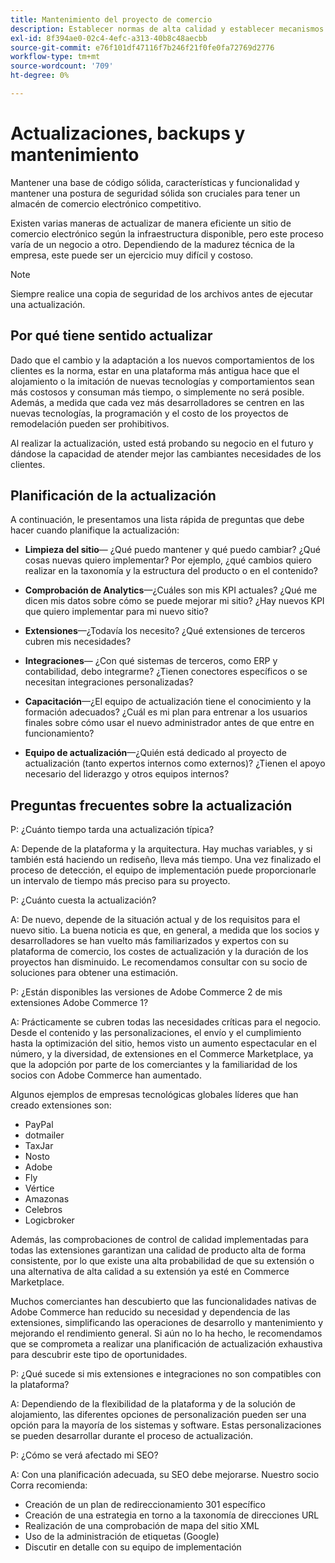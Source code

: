 ```yaml
---
title: Mantenimiento del proyecto de comercio
description: Establecer normas de alta calidad y establecer mecanismos para mantener esas normas a lo largo del tiempo.
exl-id: 8f394ae0-02c4-4efc-a313-40b8c48aecbb
source-git-commit: e76f101df47116f7b246f21f0fe0fa72769d2776
workflow-type: tm+mt
source-wordcount: '709'
ht-degree: 0%

---
```


# Actualizaciones, backups y mantenimiento

Mantener una base de código sólida, características y funcionalidad y mantener una postura de seguridad sólida son cruciales para tener un almacén de comercio electrónico competitivo.

Existen varias maneras de actualizar de manera eficiente un sitio de comercio electrónico según la infraestructura disponible, pero este proceso varía de un negocio a otro. Dependiendo de la madurez técnica de la empresa, este puede ser un ejercicio muy difícil y costoso.

>[!NOTE]
>
>Siempre realice una copia de seguridad de los archivos antes de ejecutar una actualización.

## Por qué tiene sentido actualizar

Dado que el cambio y la adaptación a los nuevos comportamientos de los clientes es la norma, estar en una plataforma más antigua hace que el alojamiento o la imitación de nuevas tecnologías y comportamientos sean más costosos y consuman más tiempo, o simplemente no será posible. Además, a medida que cada vez más desarrolladores se centren en las nuevas tecnologías, la programación y el costo de los proyectos de remodelación pueden ser prohibitivos.

Al realizar la actualización, usted está probando su negocio en el futuro y dándose la capacidad de atender mejor las cambiantes necesidades de los clientes.

## Planificación de la actualización

A continuación, le presentamos una lista rápida de preguntas que debe hacer cuando planifique la actualización:

- **Limpieza del sitio**— ¿Qué puedo mantener y qué puedo cambiar? ¿Qué cosas nuevas quiero implementar? Por ejemplo, ¿qué cambios quiero realizar en la taxonomía y la estructura del producto o en el contenido?

- **Comprobación de Analytics**—¿Cuáles son mis KPI actuales? ¿Qué me dicen mis datos sobre cómo se puede mejorar mi sitio? ¿Hay nuevos KPI que quiero implementar para mi nuevo sitio?

- **Extensiones**—¿Todavía los necesito? ¿Qué extensiones de terceros cubren mis necesidades?

- **Integraciones**— ¿Con qué sistemas de terceros, como ERP y contabilidad, debo integrarme? ¿Tienen conectores específicos o se necesitan integraciones personalizadas?

- **Capacitación**—¿El equipo de actualización tiene el conocimiento y la formación adecuados? ¿Cuál es mi plan para entrenar a los usuarios finales sobre cómo usar el nuevo administrador antes de que entre en funcionamiento?

- **Equipo de actualización**—¿Quién está dedicado al proyecto de actualización (tanto expertos internos como externos)? ¿Tienen el apoyo necesario del liderazgo y otros equipos internos?

## Preguntas frecuentes sobre la actualización

P: ¿Cuánto tiempo tarda una actualización típica?

A: Depende de la plataforma y la arquitectura. Hay muchas variables, y si también está haciendo un rediseño, lleva más tiempo. Una vez finalizado el proceso de detección, el equipo de implementación puede proporcionarle un intervalo de tiempo más preciso para su proyecto.


P: ¿Cuánto cuesta la actualización?

A: De nuevo, depende de la situación actual y de los requisitos para el nuevo sitio. La buena noticia es que, en general, a medida que los socios y desarrolladores se han vuelto más familiarizados y expertos con su plataforma de comercio, los costes de actualización y la duración de los proyectos han disminuido. Le recomendamos consultar con su socio de soluciones para obtener una estimación.

P: ¿Están disponibles las versiones de Adobe Commerce 2 de mis extensiones Adobe Commerce 1?

A: Prácticamente se cubren todas las necesidades críticas para el negocio. Desde el contenido y las personalizaciones, el envío y el cumplimiento hasta la optimización del sitio, hemos visto un aumento espectacular en el número, y la diversidad, de extensiones en el Commerce Marketplace, ya que la adopción por parte de los comerciantes y la familiaridad de los socios con Adobe Commerce han aumentado.

Algunos ejemplos de empresas tecnológicas globales líderes que han creado extensiones son:

- PayPal
- dotmailer
- TaxJar
- Nosto
- Adobe
- Fly
- Vértice
- Amazonas
- Celebros
- Logicbroker

Además, las comprobaciones de control de calidad implementadas para todas las extensiones garantizan una calidad de producto alta de forma consistente, por lo que existe una alta probabilidad de que su extensión o una alternativa de alta calidad a su extensión ya esté en Commerce Marketplace.

Muchos comerciantes han descubierto que las funcionalidades nativas de Adobe Commerce han reducido su necesidad y dependencia de las extensiones, simplificando las operaciones de desarrollo y mantenimiento y mejorando el rendimiento general. Si aún no lo ha hecho, le recomendamos que se comprometa a realizar una planificación de actualización exhaustiva para descubrir este tipo de oportunidades.

P: ¿Qué sucede si mis extensiones e integraciones no son compatibles con la plataforma?

A: Dependiendo de la flexibilidad de la plataforma y de la solución de alojamiento, las diferentes opciones de personalización pueden ser una opción para la mayoría de los sistemas y software. Estas personalizaciones se pueden desarrollar durante el proceso de actualización.


P: ¿Cómo se verá afectado mi SEO?

A: Con una planificación adecuada, su SEO debe mejorarse. Nuestro socio Corra recomienda:

- Creación de un plan de redireccionamiento 301 específico
- Creación de una estrategia en torno a la taxonomía de direcciones URL
- Realización de una comprobación de mapa del sitio XML
- Uso de la administración de etiquetas (Google)
- Discutir en detalle con su equipo de implementación

